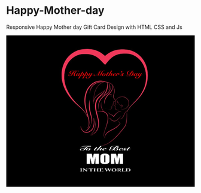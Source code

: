 # Happy-Mother-day
Responsive Happy Mother day Gift Card Design with HTML CSS and Js

![](./mother's%20day.JPG)
